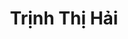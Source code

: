 ---
layout: album_gallery
resource: instagram
title: "Trịnh Thị Hải"
description: "Instagram albums of Trịnh Thị Hải</br>. Username: iamhaiiii"
active: gallery
images:
- image_path: /iamhaiiii/1/20240901_174400_457508872_550379163984856_1159785860749409901_n.jpg
  gallery-folder: /gallery/iamhaiiii/1/
  gallery-name: 1
  gallery-date: April 2025
- image_path: /iamhaiiii/10/20240826_204749_457128064_989379839610581_4753844676783922559_n.jpg
  gallery-folder: /gallery/iamhaiiii/10/
  gallery-name: 10
  gallery-date: April 2025
- image_path: /iamhaiiii/11/20240105_094400_416293403_210337122149757_8532945765010689288_n.jpg
  gallery-folder: /gallery/iamhaiiii/11/
  gallery-name: 11
  gallery-date: April 2025
- image_path: /iamhaiiii/2/20241008_211015_462395666_422329713892399_803603937995492469_n.jpg
  gallery-folder: /gallery/iamhaiiii/2/
  gallery-name: 2
  gallery-date: April 2025
- image_path: /iamhaiiii/3/20241110_173314_466148036_1123242582658207_6347908974286289776_n.jpg
  gallery-folder: /gallery/iamhaiiii/3/
  gallery-name: 3
  gallery-date: April 2025
- image_path: /iamhaiiii/4/20241127_221200_468618038_481416527721775_7172437082839868697_n.jpg
  gallery-folder: /gallery/iamhaiiii/4/
  gallery-name: 4
  gallery-date: April 2025
- image_path: /iamhaiiii/5/20250117_162733_474076089_18327728008089746_5913362476770569517_n.jpg
  gallery-folder: /gallery/iamhaiiii/5/
  gallery-name: 5
  gallery-date: April 2025
- image_path: /iamhaiiii/6/20250223_113954_481586586_18331922767089746_4731511791486733565_n.jpg
  gallery-folder: /gallery/iamhaiiii/6/
  gallery-name: 6
  gallery-date: April 2025
- image_path: /iamhaiiii/7/20241104_144207_465707644_575655548298452_2259250042680892658_n.jpg
  gallery-folder: /gallery/iamhaiiii/7/
  gallery-name: 7
  gallery-date: April 2025
- image_path: /iamhaiiii/8/20241112_230015_466529104_1914541469024798_1985761627331549259_n.jpg
  gallery-folder: /gallery/iamhaiiii/8/
  gallery-name: 8
  gallery-date: April 2025
- image_path: /iamhaiiii/9/20240903_225830_458284351_1533318550650732_4305401084162888234_n.jpg
  gallery-folder: /gallery/iamhaiiii/9/
  gallery-name: 9
  gallery-date: April 2025
- image_path: /iamhaiiii/sm/20240406_141259_435621015_729382729183629_7888385721715976907_n.jpg
  gallery-folder: /gallery/iamhaiiii/sm/
  gallery-name: sm
  gallery-date: April 2025
---